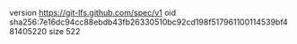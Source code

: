 version https://git-lfs.github.com/spec/v1
oid sha256:7e16dc94cc88ebdb43fb26330510bc92cd198f517961100114539bf481405220
size 522

